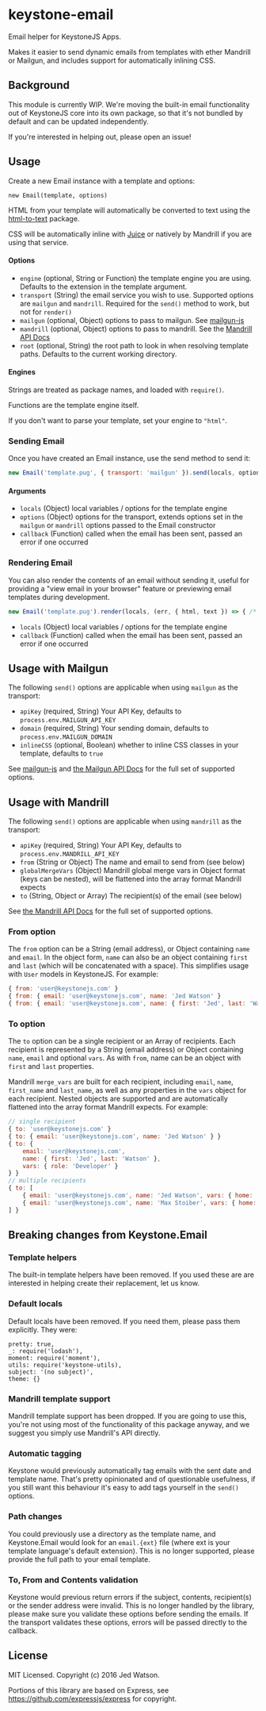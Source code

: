 # keystone-email

Email helper for KeystoneJS Apps.

Makes it easier to send dynamic emails from templates with ether Mandrill or Mailgun, and includes support for automatically inlining CSS.

## Background

This module is currently WIP. We're moving the built-in email functionality out of KeystoneJS core into its own package, so that it's not bundled by default and can be updated independently.

If you're interested in helping out, please open an issue!

## Usage

Create a new Email instance with a template and options:

```
new Email(template, options)
```

HTML from your template will automatically be converted to text using the [html-to-text](https://www.npmjs.com/package/html-to-text) package.

CSS will be automatically inline with [Juice](https://www.npmjs.com/package/juice) or natively by Mandrill if you are using that service.

#### Options

- `engine` (optional, String or Function) the template engine you are using. Defaults to the extension in the template argument.
- `transport` (String) the email service you wish to use. Supported options are `mailgun` and `mandrill`. Required for the `send()` method to work, but not for `render()`
- `mailgun` (optional, Object) options to pass to mailgun. See [mailgun-js](https://www.npmjs.com/package/mailgun-js)
- `mandrill` (optional, Object) options to pass to mandrill. See the [Mandrill API Docs](https://mandrillapp.com/api/docs/index.nodejs.html)
- `root` (optional, String) the root path to look in when resolving template paths. Defaults to the current working directory.

#### Engines

Strings are treated as package names, and loaded with `require()`.

Functions are the template engine itself.

If you don't want to parse your template, set your engine to `"html"`.

### Sending Email

Once you have created an Email instance, use the send method to send it:

```js
new Email('template.pug', { transport: 'mailgun' }).send(locals, options, (err) => { /* sent */ })
```

#### Arguments

- `locals` (Object) local variables / options for the template engine
- `options` (Object) options for the transport, extends options set in the `mailgun` or `mandrill` options passed to the Email constructor
- `callback` (Function) called when the email has been sent, passed an error if one occurred

### Rendering Email

You can also render the contents of an email without sending it, useful for providing a "view email in your browser" feature or previewing email templates during development.

```js
new Email('template.pug').render(locals, (err, { html, text }) => { /* rendered */ })
```

- `locals` (Object) local variables / options for the template engine
- `callback` (Function) called when the email has been sent, passed an error if one occurred

## Usage with Mailgun

The following `send()` options are applicable when using `mailgun` as the transport:

- `apiKey` (required, String) Your API Key, defaults to `process.env.MAILGUN_API_KEY`
- `domain` (required, String) Your sending domain, defaults to `process.env.MAILGUN_DOMAIN`
- `inlineCSS` (optional, Boolean) whether to inline CSS classes in your template, defaults to `true`

See [mailgun-js](https://www.npmjs.com/package/mailgun-js) and [the Mailgun API Docs](https://documentation.mailgun.com/api-sending.html#sending) for the full set of supported options.

## Usage with Mandrill

The following `send()` options are applicable when using `mandrill` as the transport:

- `apiKey` (required, String) Your API Key, defaults to `process.env.MANDRILL_API_KEY`
- `from` (String or Object) The name and email to send from (see below)
- `globalMergeVars` (Object) Mandrill global merge vars in Object format (keys can be nested), will be flattened into the array format Mandrill expects
- `to` (String, Object or Array) The recipient(s) of the email (see below)

See [the Mandrill API Docs](https://mandrillapp.com/api/docs/messages.nodejs.html#method-send) for the full set of supported options.

### From option

The `from` option can be a String (email address), or Object containing `name` and `email`. In the object form, `name` can also be an object containing `first` and `last` (which will be concatenated with a space). This simplifies usage with `User` models in KeystoneJS. For example:

```js
{ from: 'user@keystonejs.com' }
{ from: { email: 'user@keystonejs.com', name: 'Jed Watson' }
{ from: { email: 'user@keystonejs.com', name: { first: 'Jed', last: 'Watson' } }
```

### To option

The `to` option can be a single recipient or an Array of recipients. Each recipient is represented by a String (email address) or Object containing `name`, `email` and optional `vars`. As with `from`, name can be an object with `first` and `last` properties.

Mandrill `merge_vars` are built for each recipient, including `email`, `name`, `first_name` and `last_name`, as well as any properties in the `vars` object for each recipient. Nested objects are supported and are automatically flattened into the array format Mandrill expects. For example:

```js
// single recipient
{ to: 'user@keystonejs.com' }
{ to: { email: 'user@keystonejs.com', name: 'Jed Watson' } }
{ to: {
	email: 'user@keystonejs.com',
	name: { first: 'Jed', last: 'Watson' },
	vars: { role: 'Developer' }
} }
// multiple recipients
{ to: [
	{ email: 'user@keystonejs.com', name: 'Jed Watson', vars: { home: 'Sydney' } }
	{ email: 'user@keystonejs.com', name: 'Max Stoiber', vars: { home: 'Vienna' } }
] }
```

## Breaking changes from Keystone.Email

### Template helpers

The built-in template helpers have been removed. If you used these are are interested in helping create their replacement, let us know.

### Default locals

Default locals have been removed. If you need them, please pass them explicitly. They were:

```
pretty: true,
_: require('lodash'),
moment: require('moment'),
utils: require('keystone-utils),
subject: '(no subject)',
theme: {}
```

### Mandrill template support

Mandrill template support has been dropped. If you are going to use this, you're not using most of the functionality of this package anyway, and we suggest you simply use Mandrill's API directly.

### Automatic tagging

Keystone would previously automatically tag emails with the sent date and template name. That's pretty opinionated and of questionable usefulness, if you still want this behaviour it's easy to add tags yourself in the `send()` options.

### Path changes

You could previously use a directory as the template name, and Keystone.Email would look for an `email.{ext}` file (where ext is your template language's default extension). This is no longer supported, please provide the full path to your email template.

### To, From and Contents validation

Keystone would previous return errors if the subject, contents, recipient(s) or the sender address were invalid. This is no longer handled by the library, please make sure you validate these options before sending the emails. If the transport validates these options, errors will be passed directly to the callback.

## License

MIT Licensed. Copyright (c) 2016 Jed Watson.

Portions of this library are based on Express, see https://github.com/expressjs/express for copyright.

